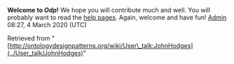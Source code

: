 __Welcome to _Odp_!__ We hope you will contribute much and well. 
You will probably want to read the [help pages](http://ontologydesignpatterns.org/wiki/Help:Contents "Help:Contents"). Again, welcome and have fun! [Admin](../User/ValentinaPresutti "User:ValentinaPresutti") 08:27, 4 March 2020 (UTC)





Retrieved from "[http://ontologydesignpatterns.org/wiki/User\_talk:JohnHodges](../User_talk/JohnHodges)"